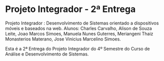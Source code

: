 # Projeto Integrador - 2ª Entrega
  Projeto Integrador : Desenvolvimento de Sistemas orientado a dispositivos móveis e baseados na web.
  Alunos: Charles Carvalho, Alison de Souza Leite, Joao Marcos Simoes, Manuela Nunes Guterres, Meriangeni Thaiz Monasterios Materano, Jose Vinicius Marcelino Simoes.

Esta é a 2ª Entrega do Projeto Integrador do 4º Semestre do Curso de Análise e Desenvolvimento de Sistemas.
